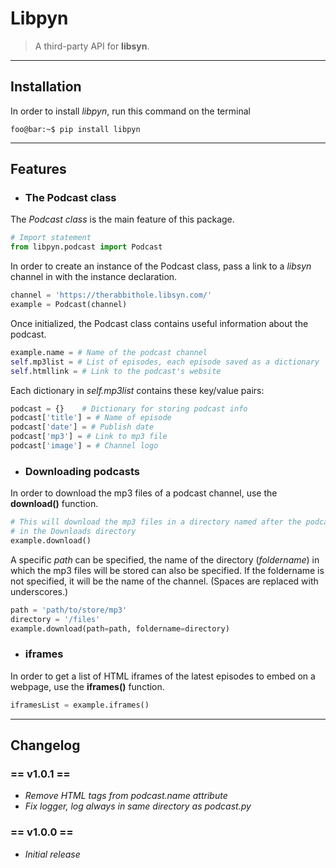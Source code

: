 Libpyn
======
> A third-party API for **libsyn**.
___

Installation
------------

In order to install _libpyn_, run this command on the terminal

``` console
foo@bar:~$ pip install libpyn
```

___

Features
--------

* ### The Podcast class <a name="podcast-class"></a>

The _Podcast class_ is the main feature of this package.

``` python
# Import statement
from libpyn.podcast import Podcast
```

In order to create an instance of the Podcast class, pass a link to a _libsyn_ channel in with the instance declaration.

``` python
channel = 'https://therabbithole.libsyn.com/'
example = Podcast(channel)
```

Once initialized, the Podcast class contains useful information about the podcast.

``` python
example.name = # Name of the podcast channel
self.mp3list = # List of episodes, each episode saved as a dictionary
self.htmllink = # Link to the podcast's website  
```

Each dictionary in _self.mp3list_ contains these key/value pairs:

``` python
podcast = {}    # Dictionary for storing podcast info
podcast['title'] = # Name of episode
podcast['date'] = # Publish date
podcast['mp3'] = # Link to mp3 file
podcast['image'] = # Channel logo
```

* ### Downloading podcasts

In order to download the mp3 files of a podcast channel, use the **download()** function.

``` python
# This will download the mp3 files in a directory named after the podcast channel
# in the Downloads directory
example.download()
```

A specific _path_ can be specified, the name of the directory (_foldername_) in which the mp3 files will be stored can also be specified. If the foldername is not specified, it will be the name of the channel. (Spaces are replaced with underscores.)

``` python
path = 'path/to/store/mp3'
directory = '/files'
example.download(path=path, foldername=directory)
```

* ### iframes

In order to get a list of HTML iframes of the latest episodes to embed on a webpage, use the **iframes()** function.

``` python
iframesList = example.iframes()
```

___

Changelog
---------

### == v1.0.1 ==
* _Remove HTML tags from podcast.name attribute_
* _Fix logger, log always in same directory as podcast.py_

### == v1.0.0 ==
* _Initial release_
